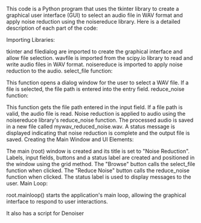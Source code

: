 This code is a Python program that uses the tkinter library to create a graphical user interface (GUI) to select an audio file in WAV format and apply noise reduction using the noisereduce library. Here is a detailed description of each part of the code:

Importing Libraries:

tkinter and filedialog are imported to create the graphical interface and allow file selection.
wavfile is imported from the scipy.io library to read and write audio files in WAV format.
noisereduce is imported to apply noise reduction to the audio.
select_file function:

This function opens a dialog window for the user to select a WAV file.
If a file is selected, the file path is entered into the entry field.
reduce_noise function:

This function gets the file path entered in the input field.
If a file path is valid, the audio file is read.
Noise reduction is applied to audio using the noisereduce library's reduce_noise function.
The processed audio is saved in a new file called mywav_reduced_noise.wav.
A status message is displayed indicating that noise reduction is complete and the output file is saved.
Creating the Main Window and UI Elements:

The main (root) window is created and its title is set to "Noise Reduction".
Labels, input fields, buttons and a status label are created and positioned in the window using the grid method.
The "Browse" button calls the select_file function when clicked.
The "Reduce Noise" button calls the reduce_noise function when clicked.
The status label is used to display messages to the user.
Main Loop:

root.mainloop() starts the application's main loop, allowing the graphical interface to respond to user interactions.



It also has a script for Denoiser 
